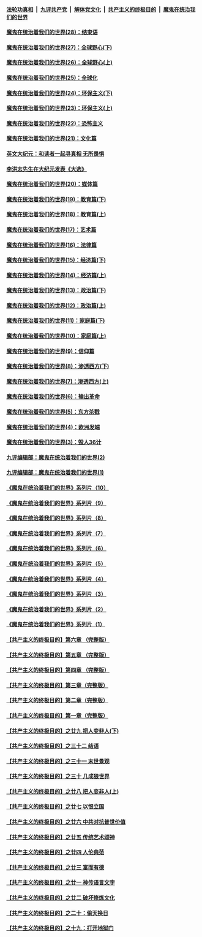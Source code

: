 ####  [法轮功真相](../../../../basic/blob/master/README.md?t=04230532) &nbsp;|&nbsp; [九评共产党](../../../../9ping.md/blob/master/README.md?t=04230532) &nbsp;|&nbsp; [解体党文化](../../../../jtdwh.md/blob/master/README.md?t=04230532)  &nbsp;|&nbsp; [共产主义的终极目的](../../../../gczydzjmd.md/blob/master/README.md?t=04230532) &nbsp;|&nbsp; [魔鬼在统治我们的世界](../../../../mgztzwmdsj.md/blob/master/README.md?t=04230532) 

#### [魔鬼在统治着我们的世界(28)：结束语](../pages/nsc422/n10936246.md?t=04230532) 

#### [魔鬼在统治着我们的世界(27)：全球野心(下)](../pages/nsc422/n10928319.md?t=04230532) 

#### [魔鬼在统治着我们的世界(26)：全球野心(上)](../pages/nsc422/n10900318.md?t=04230532) 

#### [魔鬼在统治着我们的世界(25)：全球化](../pages/nsc422/n10788205.md?t=04230532) 

#### [魔鬼在统治着我们的世界(24)：环保主义(下)](../pages/nsc422/n10695307.md?t=04230532) 

#### [魔鬼在统治着我们的世界(23)：环保主义(上)](../pages/nsc422/n10688613.md?t=04230532) 

#### [魔鬼在统治着我们的世界(22)：恐怖主义](../pages/nsc422/n10614727.md?t=04230532) 

#### [魔鬼在统治着我们的世界(21)：文化篇](../pages/nsc422/n10597706.md?t=04230532) 

#### [英文大纪元：和读者一起寻真相 无所畏惧](../pages/nsc422/n12542027.md?t=04230532) 

#### [李洪志先生在大纪元发表《大选》](../pages/nsc422/n12534746.md?t=04230532) 

#### [魔鬼在统治着我们的世界(20)：媒体篇](../pages/nsc422/n10586579.md?t=04230532) 

#### [魔鬼在统治着我们的世界(19)：教育篇(下)](../pages/nsc422/n10564808.md?t=04230532) 

#### [魔鬼在统治着我们的世界(18)：教育篇(上)](../pages/nsc422/n10526970.md?t=04230532) 

#### [魔鬼在统治着我们的世界(17)：艺术篇](../pages/nsc422/n10499093.md?t=04230532) 

#### [魔鬼在统治着我们的世界(16)：法律篇](../pages/nsc422/n10485969.md?t=04230532) 

#### [魔鬼在统治着我们的世界(15)：经济篇(下)](../pages/nsc422/n10469975.md?t=04230532) 

#### [魔鬼在统治着我们的世界(14)：经济篇(上)](../pages/nsc422/n10457370.md?t=04230532) 

#### [魔鬼在统治着我们的世界(13)：政治篇(下)](../pages/nsc422/n10448270.md?t=04230532) 

#### [魔鬼在统治着我们的世界(12)：政治篇(上)](../pages/nsc422/n10444576.md?t=04230532) 

#### [魔鬼在统治着我们的世界(11)：家庭篇(下)](../pages/nsc422/n10440961.md?t=04230532) 

#### [魔鬼在统治着我们的世界(10)：家庭篇(上)](../pages/nsc422/n10435448.md?t=04230532) 

#### [魔鬼在统治着我们的世界(9)：信仰篇](../pages/nsc422/n10432159.md?t=04230532) 

#### [魔鬼在统治着我们的世界(8)：渗透西方(下)](../pages/nsc422/n10429603.md?t=04230532) 

#### [魔鬼在统治着我们的世界(7)：渗透西方(上)](../pages/nsc422/n10426013.md?t=04230532) 

#### [魔鬼在统治着我们的世界(6)：输出革命](../pages/nsc422/n10421536.md?t=04230532) 

#### [魔鬼在统治着我们的世界(5)：东方杀戮](../pages/nsc422/n10417707.md?t=04230532) 

#### [魔鬼在统治着我们的世界(4)：欧洲发端](../pages/nsc422/n10414890.md?t=04230532) 

#### [魔鬼在统治着我们的世界(3)：毁人36计](../pages/nsc422/n10411583.md?t=04230532) 

#### [九评编辑部：魔鬼在统治着我们的世界(2)](../pages/nsc422/n10410036.md?t=04230532) 

#### [九评编辑部：魔鬼在统治着我们的世界(1)](../pages/nsc422/n10406825.md?t=04230532) 

#### [《魔鬼在统治着我们的世界》系列片（10）](../pages/nsc422/n12292670.md?t=04230532) 

#### [《魔鬼在统治着我们的世界》系列片（9）](../pages/nsc422/n12290859.md?t=04230532) 

#### [《魔鬼在统治着我们的世界》系列片（8）](../pages/nsc422/n12287445.md?t=04230532) 

#### [《魔鬼在统治着我们的世界》系列片（7）](../pages/nsc422/n12283425.md?t=04230532) 

#### [《魔鬼在统治着我们的世界》系列片（6）](../pages/nsc422/n12282314.md?t=04230532) 

#### [《魔鬼在统治着我们的世界》系列片（5）](../pages/nsc422/n12281419.md?t=04230532) 

#### [《魔鬼在统治着我们的世界》系列片（4）](../pages/nsc422/n12274024.md?t=04230532) 

#### [《魔鬼在统治着我们的世界》系列片（3）](../pages/nsc422/n12271322.md?t=04230532) 

#### [《魔鬼在统治着我们的世界》系列片（2）](../pages/nsc422/n12269049.md?t=04230532) 

#### [《魔鬼在统治着我们的世界》系列片（1）](../pages/nsc422/n12267575.md?t=04230532) 

#### [【共产主义的终极目的】第六章 （完整版）](../pages/nsc422/n11428913.md?t=04230532) 

#### [【共产主义的终极目的】第五章 （完整版）](../pages/nsc422/n11428912.md?t=04230532) 

#### [【共产主义的终极目的】第四章 （完整版）](../pages/nsc422/n11428907.md?t=04230532) 

#### [【共产主义的终极目的】第三章（完整版）](../pages/nsc422/n11428848.md?t=04230532) 

#### [【共产主义的终极目的】第二章（完整版）](../pages/nsc422/n11428831.md?t=04230532) 

#### [【共产主义的终极目的】第一章（完整版）](../pages/nsc422/n11417651.md?t=04230532) 

#### [【共产主义的终极目的】之廿九 把人变非人(下)](../pages/nsc422/n11344140.md?t=04230532) 

#### [【共产主义的终极目的】之三十二 结语](../pages/nsc422/n11360535.md?t=04230532) 

#### [【共产主义的终极目的】之三十一 末世景观](../pages/nsc422/n11351129.md?t=04230532) 

#### [【共产主义的终极目的】之三十 几成狼世界](../pages/nsc422/n11348280.md?t=04230532) 

#### [【共产主义的终极目的】之廿八 把人变非人(上)](../pages/nsc422/n11340492.md?t=04230532) 

#### [【共产主义的终极目的】之廿七 以恨立国](../pages/nsc422/n11336944.md?t=04230532) 

#### [【共产主义的终极目的】之廿六 中共对抗普世价值](../pages/nsc422/n11324785.md?t=04230532) 

#### [【共产主义的终极目的】之廿五 传统艺术颂神](../pages/nsc422/n11296396.md?t=04230532) 

#### [【共产主义的终极目的】之廿四 人伦典范](../pages/nsc422/n11296397.md?t=04230532) 

#### [【共产主义的终极目的】之廿三 富而有德](../pages/nsc422/n11283598.md?t=04230532) 

#### [【共产主义的终极目的】之廿一 神传语言文字](../pages/nsc422/n11263265.md?t=04230532) 

#### [【共产主义的终极目的】之廿二 破坏修炼文化](../pages/nsc422/n11245728.md?t=04230532) 

#### [【共产主义的终极目的】之二十：偷天换日](../pages/nsc422/n11238846.md?t=04230532) 

#### [【共产主义的终极目的】之十九：打开地狱门](../pages/nsc422/n11206376.md?t=04230532) 


